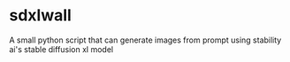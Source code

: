 # sdxlwall
A small python script that can generate images from prompt using stability ai's stable diffusion xl model
